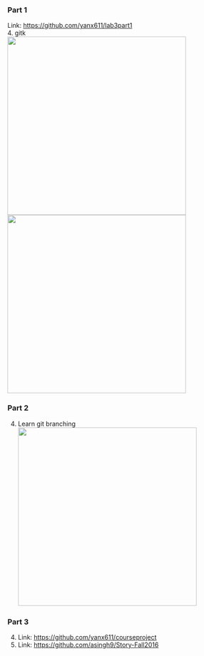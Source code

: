 ### Part 1 <br />
Link: https://github.com/yanx611/lab3part1 <br />
4. gitk <br />
<img src="https://github.com/yanx611/Intro-to-Open-Source/blob/master/Pictures/lab3/Screen%20Shot%202016-09-19%20at%203.19.54%20PM.png" width="400px" />
<img src="https://github.com/yanx611/Intro-to-Open-Source/blob/master/Pictures/lab3/Screen%20Shot%202016-09-19%20at%203.20.25%20PM.png" width="400px" />
### Part 2 <br />
4. Learn git branching <br />
<img src="https://github.com/yanx611/Intro-to-Open-Source/blob/master/Pictures/lab3/Screen%20Shot%202016-09-21%20at%2011.24.30%20AM.png" width='400px' /> <br />
### Part 3 <br />
4. Link: https://github.com/yanx611/courseproject <br />
5. Link: https://github.com/asingh9/Story-Fall2016
